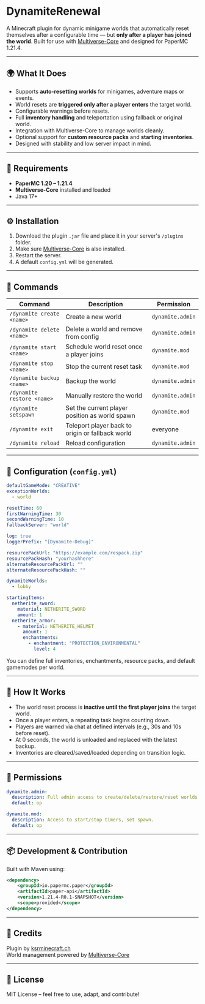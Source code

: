 # DynamiteRenewal

A Minecraft plugin for dynamic minigame worlds that automatically reset themselves after a configurable time — but **only after a player has joined the world**. Built for use with [Multiverse-Core](https://dev.bukkit.org/projects/multiverse-core) and designed for PaperMC 1.21.4.

---

## 🌍 What It Does

- Supports **auto-resetting worlds** for minigames, adventure maps or events.
- World resets are **triggered only after a player enters** the target world.
- Configurable warnings before resets.
- Full **inventory handling** and teleportation using fallback or original world.
- Integration with Multiverse-Core to manage worlds cleanly.
- Optional support for **custom resource packs** and **starting inventories**.
- Designed with stability and low server impact in mind.

---

## 🧱 Requirements

- **PaperMC 1.20 – 1.21.4**
- **Multiverse-Core** installed and loaded
- Java 17+

---

## ⚙️ Installation

1. Download the plugin `.jar` file and place it in your server's `/plugins` folder.
2. Make sure [Multiverse-Core](https://dev.bukkit.org/projects/multiverse-core) is also installed.
3. Restart the server.
4. A default `config.yml` will be generated.

---

## 🧾 Commands

| Command                      | Description                                      | Permission         |
|-----------------------------|--------------------------------------------------|--------------------|
| `/dynamite create <name>`   | Create a new world                               | `dynamite.admin`   |
| `/dynamite delete <name>`   | Delete a world and remove from config            | `dynamite.admin`   |
| `/dynamite start <name>`    | Schedule world reset once a player joins         | `dynamite.mod`     |
| `/dynamite stop <name>`     | Stop the current reset task                      | `dynamite.mod`     |
| `/dynamite backup <name>`   | Backup the world                                 | `dynamite.admin`   |
| `/dynamite restore <name>`  | Manually restore the world                       | `dynamite.admin`   |
| `/dynamite setspawn`        | Set the current player position as world spawn   | `dynamite.mod`     |
| `/dynamite exit`            | Teleport player back to origin or fallback world | everyone           |
| `/dynamite reload`          | Reload configuration                             | `dynamite.admin`   |

---

## 🔧 Configuration (`config.yml`)

```yaml
defaultGameMode: "CREATIVE"
exceptionWorlds:
  - world

resetTime: 60
firstWarningTime: 30
secondWarningTime: 10
fallbackServer: "world"

log: true
loggerPrefix: "[Dynamite-Debug]"

resourcePackUrl: "https://example.com/respack.zip"
resourcePackHash: "yourhashhere"
alternateResourcePackUrl: ""
alternateResourcePackHash: ""

dynamiteWorlds:
  - lobby

startingItems:
  netherite_sword:
    material: NETHERITE_SWORD
    amount: 1
  netherite_armor:
    - material: NETHERITE_HELMET
      amount: 1
      enchantments:
        - enchantment: "PROTECTION_ENVIRONMENTAL"
          level: 4
```

You can define full inventories, enchantments, resource packs, and default gamemodes per world.

---

## 🧠 How It Works

- The world reset process is **inactive until the first player joins** the target world.
- Once a player enters, a repeating task begins counting down.
- Players are warned via chat at defined intervals (e.g., 30s and 10s before reset).
- At 0 seconds, the world is unloaded and replaced with the latest backup.
- Inventories are cleared/saved/loaded depending on transition logic.

---

## 👥 Permissions

```yaml
dynamite.admin:
  description: Full admin access to create/delete/restore/reset worlds.
  default: op

dynamite.mod:
  description: Access to start/stop timers, set spawn.
  default: op
```

---

## 📦 Development & Contribution

Built with Maven using:

```xml
<dependency>
    <groupId>io.papermc.paper</groupId>
    <artifactId>paper-api</artifactId>
    <version>1.21.4-R0.1-SNAPSHOT</version>
    <scope>provided</scope>
</dependency>
```

---

## 📣 Credits

Plugin by [ksrminecraft.ch](https://ksrminecraft.ch)  
World management powered by [Multiverse-Core](https://github.com/Multiverse/Multiverse-Core)

---

## 📜 License

MIT License – feel free to use, adapt, and contribute!
